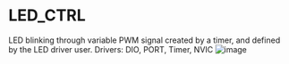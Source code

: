 # LED_CTRL
LED blinking through variable PWM signal created by a timer, and defined by the LED driver user. Drivers: DIO, PORT, Timer, NVIC
![image](https://user-images.githubusercontent.com/84717550/191877350-ec167156-d11d-4182-9791-20a3399a9bcd.png)
